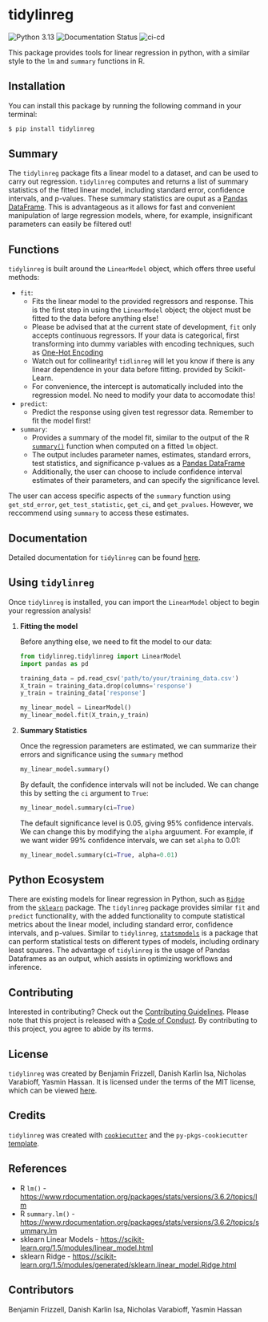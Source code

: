 # tidylinreg
![Python 3.13](https://img.shields.io/badge/python-3.13-blue?style=flat&link=https%3A%2F%2Fwww.python.org%2Fdownloads%2Frelease%2Fpython-3130%2F%3Ffeatured_on%3Dpythonbytes)
![Documentation Status](https://readthedocs.org/projects/tidylinreg/badge/?version=latest)
![ci-cd](https://github.com/UBC-MDS/tidylinreg/actions/workflows/ci-cd.yml/badge.svg)

This package provides tools for linear regression in python,
with a similar style to the `lm` and `summary` functions in R.

## Installation
You can install this package by running the following command in your terminal:
```bash
$ pip install tidylinreg
```

## Summary

The `tidylinreg` package fits a linear model to a dataset, and can be used to carry out regression. 
`tidylinreg` computes and returns a list of summary statistics of the fitted linear model, including standard error, confidence intervals, and p-values.
These summary statistics are ouput as a [Pandas DataFrame](https://pandas.pydata.org/pandas-docs/stable/reference/api/pandas.DataFrame.html). This is advantageous as it allows for fast and convenient manipulation of large regression models,
where, for example, insignificant parameters can easily be filtered out!

## Functions

`tidylinreg` is built around the `LinearModel` object, which offers three useful methods:

- `fit`:
    - Fits the linear model to the provided regressors and response. This is the first step in using the `LinearModel` object; 
    the object must be fitted to the data before anything else!
    - Please be advised that at the current state of development, `fit` only accepts continuous regressors. If your data is categorical,
    first transforming into dummy variables with encoding techniques, such as [One-Hot Encoding](https://scikit-learn.org/stable/modules/generated/sklearn.preprocessing.OneHotEncoder.html)
    - Watch out for collinearity! `tidlinreg` will let you know if there is any linear dependence in your data
    before fitting.
    provided by Scikit-Learn.
    - For convenience, the intercept is automatically included into the regression model. No need to modify your data to accomodate this!
- `predict`:
    - Predict the response using given test regressor data. Remember to fit the model first!
- `summary`:
    - Provides a summary of the model fit, similar to the output of the R [`summary()`](https://www.rdocumentation.org/packages/stats/versions/3.6.2/topics/summary.lm) function when computed on a fitted `lm` object.
    - The output includes parameter names, estimates, standard errors, test statistics, and significance p-values as a [Pandas DataFrame](https://pandas.pydata.org/pandas-docs/stable/reference/api/pandas.DataFrame.html)
    - Additionally, the user can choose to include confidence interval estimates of their parameters, and can specify the significance level.

The user can access specific aspects of the `summary` function using `get_std_error`, `get_test_statistic`, `get_ci`, and `get_pvalues`.
However, we reccommend using `summary` to access these estimates.

## Documentation
Detailed documentation for `tidylinreg` can be found [here](https://tidylinreg.readthedocs.io/en/latest/).

## Using `tidylinreg`

Once `tidylinreg` is installed, you can import the `LinearModel` object to begin your regression analysis!

1. **Fitting the model**

    Before anything else, we need to fit the model to our data:

    ```python
    from tidylinreg.tidylinreg import LinearModel
    import pandas as pd

    training_data = pd.read_csv('path/to/your/training_data.csv')
    X_train = training_data.drop(columns='response')
    y_train = training_data['response']

    my_linear_model = LinearModel()
    my_linear_model.fit(X_train,y_train)
    ```

2. **Summary Statistics**

    Once the regression parameters are estimated, we can summarize their errors and significance using the
    `summary` method
    ```python
    my_linear_model.summary()
    ```

    By default, the confidence intervals will not be included. We can change this by setting the `ci` argument to `True`:

    ```python
    my_linear_model.summary(ci=True)
    ```

    The default significance level is 0.05, giving 95% confidence intervals. We can change this by modifying the `alpha` arguument. For example, if we want wider 99% confidence intervals, we can set `alpha` to 0.01:

    ```python
    my_linear_model.summary(ci=True, alpha=0.01)
    ```

## Python Ecosystem

There are existing models for linear regression in Python, such as [`Ridge`](https://scikit-learn.org/1.5/modules/generated/sklearn.linear_model.Ridge.html) from the [`sklearn`](https://scikit-learn.org/1.5/index.html) package. 
The `tidylinreg` package provides similar `fit` and `predict` functionality,
with the added functionality to compute statistical metrics about the linear model, including standard error, confidence intervals, and p-values.
Similar to `tidylinreg`, [`statsmodels`](https://www.statsmodels.org/stable/index.html) is a package that can perform statistical tests on different types of models,
including ordinary least squares. The advantage of `tidylinreg` is the usage of Pandas Dataframes as an output, which assists in optimizing workflows and inference.

## Contributing

Interested in contributing? Check out the [Contributing Guidelines](https://github.com/UBC-MDS/tidylinreg/blob/main/CONTRIBUTING.md).
Please note that this project is released with a [Code of Conduct](https://github.com/UBC-MDS/tidylinreg/blob/main/CONDUCT.md).
By contributing to this project, you agree to abide by its terms.

## License

`tidylinreg` was created by Benjamin Frizzell, Danish Karlin Isa, Nicholas Varabioff, Yasmin Hassan. It is licensed under the terms of the MIT license,
which can be viewed [here](https://github.com/UBC-MDS/passwordler/blob/main/LICENSE).

## Credits

`tidylinreg` was created with [`cookiecutter`](https://cookiecutter.readthedocs.io/en/latest/) and the `py-pkgs-cookiecutter` [template](https://github.com/py-pkgs/py-pkgs-cookiecutter).

## References

- R `lm()` - https://www.rdocumentation.org/packages/stats/versions/3.6.2/topics/lm
- R `summary.lm()` - https://www.rdocumentation.org/packages/stats/versions/3.6.2/topics/summary.lm
- sklearn Linear Models - https://scikit-learn.org/1.5/modules/linear_model.html
- sklearn Ridge - https://scikit-learn.org/1.5/modules/generated/sklearn.linear_model.Ridge.html


## Contributors

Benjamin Frizzell, Danish Karlin Isa, Nicholas Varabioff, Yasmin Hassan
